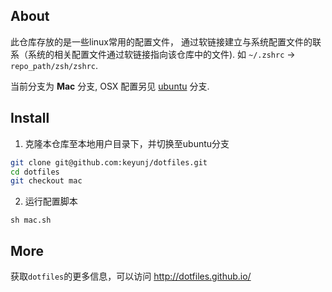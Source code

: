 ## About

此仓库存放的是一些linux常用的配置文件， 通过软链接建立与系统配置文件的联系（系统的相关配置文件通过软链接指向该仓库中的文件). 如 `~/.zshrc` -> `repo_path/zsh/zshrc`.

当前分支为 **Mac** 分支, OSX 配置另见 [ubuntu](https://github.com/keyunj/dotfiles/tree/ubuntu) 分支.

## Install

1. 克隆本仓库至本地用户目录下，并切换至ubuntu分支

```sh
git clone git@github.com:keyunj/dotfiles.git
cd dotfiles
git checkout mac
```

2. 运行配置脚本

```
sh mac.sh
```

## More

获取`dotfiles`的更多信息，可以访问 http://dotfiles.github.io/
